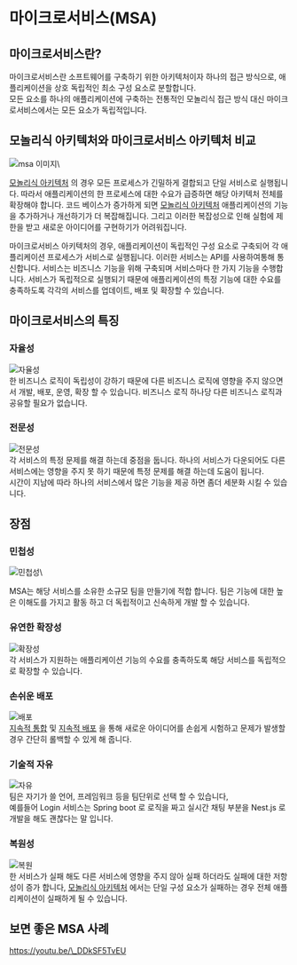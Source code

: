# 마이크로서비스(MSA)

## 마이크로서비스란?

마이크로서비스란 소프트웨어를 구축하기 위한 아키텍처이자 하나의 접근 방식으로, 애플리케이션을 상호 독립적인 최소 구성 요소로 분할합니다.\
모든 요소를 하나의 애플리케이션에 구축하는 전통적인 모놀리식 접근 방식 대신 마이크로서비스에서는 모든 요소가 독립적입니다.

## 모놀리식 아키텍처와 마이크로서비스 아키텍처 비교

![msa 이미지](https://d1.awsstatic.com/Developer%20Marketing/containers/monolith\_1-monolith-microservices.70b547e30e30b013051d58a93a6e35e77408a2a8.png)\


[모놀리식 아키텍처](https://github.com/lyutvs/DevOps\_Learn/blob/main/DevOps/Monolithic.md) 의 경우 모든 프로세스가 긴밀하게 결합되고 단일 서비스로 실행됩니다. 따라서 애플리케이션의 한 프로세스에 대한 수요가 급증하면 해당 아키텍처 전체를 확장해야 합니다. 코드 베이스가 증가하게 되면 [모놀리식 아키텍처](https://github.com/lyutvs/DevOps\_Learn/blob/main/DevOps/Monolithic.md) 애플리케이션의 기능을 추가하거나 개선하기가 더 복잡해집니다. 그리고 이러한 복잡성으로 인해 실험에 제한을 받고 새로운 아이디어를 구현하기가 어려워집니다.

마이크로서비스 아키텍처의 경우, 애플리케이션이 독립적인 구성 요소로 구축되어 각 애플리케이션 프로세스가 서비스로 실행됩니다. 이러한 서비스는 API를 사용하여통해 통신합니다. 서비스는 비즈니스 기능을 위해 구축되며 서비스마다 한 가지 기능을 수행합니다. 서비스가 독립적으로 실행되기 때문에 애플리케이션의 특정 기능에 대한 수요를 충족하도록 각각의 서비스를 업데이트, 배포 및 확장할 수 있습니다.

## 마이크로서비스의 특징

### 자율성

![자율성](https://d1.awsstatic.com/icons/benefit-icons/100x100\_benefit\_deployment2.c68823bf6f80f3f85c4fff89410069de9a1bd60c.png)\
한 비즈니스 로직이 독립성이 강하기 때문에 다른 비즈니스 로직에 영향을 주지 않으면서 개발, 배포, 운영, 확장 할 수 있습니다. 비즈니스 로직 하나당 다른 비즈니스 로직과 공유할 필요가 없습니다.

### 전문성

![전문성](https://d1.awsstatic.com/product-marketing/Serverless/benefit\_85x85\_gear-2.f27f2d94fe6897e2785603c4a7715d18173ff71a.png)\
각 서비스의 특정 문제를 해결 하는데 중점을 둡니다. 하나의 서비스가 다운되어도 다른 서비스에는 영향을 주지 못 하기 때문에 특정 문제를 해결 하는데 도움이 됩니다.\
시간이 지남에 따라 하나의 서비스에서 많은 기능을 제공 하면 좀더 세분화 시킬 수 있습니다.

## 장점

### 민첩성

![민첩성](https://d1.awsstatic.com/icons/benefit-icons/100x100\_benefit\_Low-Latency.2e96f1de3dacb3bda2a679b372d04c104718be02.png)\


MSA는 해당 서비스를 소유한 소규모 팀을 만들기에 적합 합니다. 팀은 기능에 대한 높은 이해도를 가지고 활동 하고 더 독립적이고 신속하게 개발 할 수 있습니다.

### 유연한 확장성

![확장성](https://d1.awsstatic.com/icons/benefit-icons/100x100\_benefit\_scalable.f24d5f6848364dc06c177951f15f29c63fd22f41.png)\
각 서비스가 지원하는 애플리케이션 기능의 수요를 충족하도록 해당 서비스를 독립적으로 확장할 수 있습니다.

### 손쉬운 배포

![배포](https://d1.awsstatic.com/icons/benefit-icons/100x100\_benefit\_delivery-pipeline.1e300fd9b26f94b1865ffe571f81eef55c833d38.png)\
[지속적 통합](https://github.com/lyutvs/DevOps\_Learn/blob/main/%EB%8D%B0%EB%B8%8C%EC%98%B5%EC%8A%A4/%EC%A7%80%EC%86%8D%EC%A0%81%ED%86%B5%ED%95%A9.md) 및 [지속적 배포](https://github.com/lyutvs/DevOps\_Learn/blob/main/%EB%8D%B0%EB%B8%8C%EC%98%B5%EC%8A%A4/%EC%A7%80%EC%86%8D%EC%A0%81%20%EB%B0%B0%ED%8F%AC.md) 을 통해 새로운 아이디어를 손쉽게 시험하고 문제가 발생할 경우 간단히 롤백할 수 있게 해 줍니다.

### 기술적 자유

![자유](https://d1.awsstatic.com/icons/benefit-icons/100x100\_benefit\_code-configuration.29104e7e882b2a715b6284a4352abfc97f9a60fc.png)\
팀은 자기가 쓸 언어, 프레임워크 등을 팀단위로 선택 할 수 있습니다,\
예를들어 Login 서비스는 Spring boot 로 로직을 짜고 실시간 채팅 부분을 Nest.js 로 개발을 해도 괜찮다는 말 입니다.

### 복원성

![복원](https://d1.awsstatic.com/icons/benefit-icons/100x100\_benefit\_durable.54299a12d07fd6a95f634ea029ec94a6609f8eb6.png)\
한 서비스가 실패 해도 다른 서비스에 영향을 주지 않아 실패 하더라도 실패에 대한 저항성이 증가 합니다, [모놀리식 아키텍처](https://github.com/lyutvs/DevOps\_Learn/blob/main/DevOps/Monolithic.md) 에서는 단일 구성 요소가 실패하는 경우 전체 애플리케이션이 실패하게 될 수 있습니다.

## 보면 좋은 MSA 사례

https://youtu.be/\_DDkSF5TvEU
